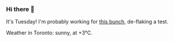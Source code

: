 ### Hi there :wave:

It's Tuesday! I'm probably working for [this bunch](https://github.com/kohofinancial), de-flaking a test.

Weather in Toronto: sunny, at +3°C.
